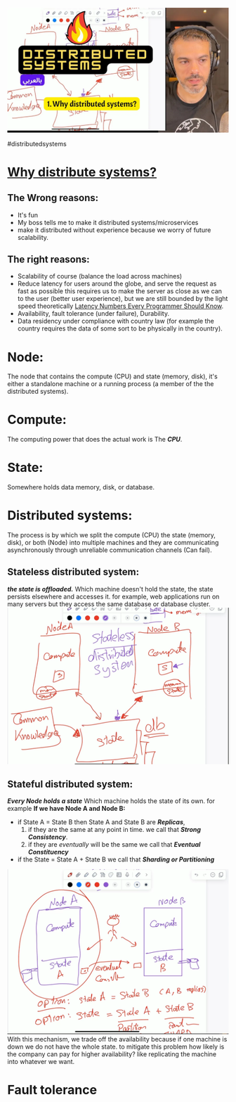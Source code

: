 ![](/public/47b6b9ef441398e9f9e31783026fb95783abefe2c063d71d03faf90341f96069.webp)

#distributedsystems

# [Why distribute systems?](https://www.youtube.com/watch?v=s_p3I5CMGJw)
## The Wrong reasons:

- It's fun
- My boss tells me to make it distributed systems/microservices
- make it distributed without experience because we worry of future scalability.

## The right reasons:

- Scalability of course (balance the load across machines)
- Reduce latency for users around the globe, and serve the request as fast as possible this requires us to make the server as close as we can to the user (better user experience), but we are still bounded by the light speed theoretically [Latency Numbers Every Programmer Should Know](https://gist.github.com/jboner/2841832).
- Availability, fault tolerance (under failure), Durability.
- Data residency under compliance with country law (for example the country requires the data of some sort to be physically in the country).


# Node: 
The node that contains the compute (CPU) and state (memory, disk), it's either a standalone machine or a running process (a member of the the distributed systems).
# Compute:
The computing power that does the actual work is The ***CPU***.
# State:
Somewhere holds data memory, disk, or database.
# Distributed systems:
The process is by which we split the compute (CPU) the state (memory, disk), or both (Node) into multiple machines and they are communicating asynchronously through unreliable communication channels (Can fail).

## Stateless distributed system:
***the state is offloaded.***
Which machine doesn't hold the state, the state persists elsewhere and accesses it. for example, web applications run on many servers but they access the same database or database cluster. 
![](/public/e322301775b0d61312d5bbb284985872489abe63c4b1254013f93ea57b77faf6.png)

## Stateful distributed system:
***Every Node holds a state***
Which machine holds the state of its own. for example 
**If we have Node A and Node B:**
-  if State A = State B then State A and State B are ***Replicas***, 
	1. if they are the same at any point in time. we call that ***Strong Consistency***. 
	2. if they are *eventually* will be the same we call that ***Eventual Constituency***
- if the State = State A + State B we call that ***Sharding or Partitioning***

![](/public/0c8904c8b92b1513ad4002c4aa8847b34ca6bc35c931e2bcde13cf4d956b94f4.png)
With this mechanism, we trade off the availability because if one machine is down we do not have the whole state. to mitigate this problem how likely is the company can pay for higher availability? like replicating the machine into whatever we want.


# Fault tolerance

